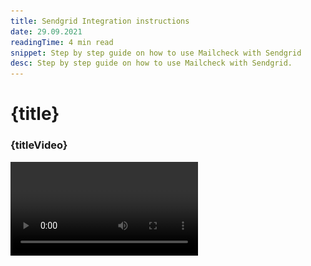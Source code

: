 ```yaml
---
title: Sendgrid Integration instructions
date: 29.09.2021
readingTime: 4 min read
snippet: Step by step guide on how to use Mailcheck with Sendgrid
desc: Step by step guide on how to use Mailcheck with Sendgrid.
---
```


<script>
  import Video from '$lib/Video/video.svelte';

  let idVideo = 'L2TCGUk0iZ0';
  let titleVideo = 'Mailcheck + SendGrid Integration instructions';
</script>

# **{title}**

### {titleVideo}
<Video id={idVideo} title={titleVideo} />


## Step by step guide

### Step 1

Go to [https://app.mailcheck.co/dashboard/integration](https://app.mailcheck.co/dashboard/integration)
and click "Connect"

![sendgrid email verification integration](./Sendgrid-1.jpg?format=webp;jpg;png;avif&srcset&width=880)

### Step 2

Copy API key from your Sendgrid account - go to “Settings” in SendGrid and find “API Keys” hit “Create a key”

![find api keys ](./Sendgrid-2.jpg?format=webp;jpg;png;avif&srcset&width=880)

![hit create api key](./Sendgrid-2-1.jpg?format=webp;jpg;png;avif&srcset&width=880)

### Step 3

Name your API Key and choose the API Key Permissions

![sendgrid API Key Permissions](./Sendgrid-3.jpg?format=webp;jpg;png;avif&srcset&width=880)

### Step 4

You can decide between “Full access” AND “Restricted access” if you selected “Full access” then it’s sufficient to click “Create & View” button

### Step 5

Remember if you selected “Restricted Access” then follow the below schema:
Please adjust only “Marketing” so it’s 100% highlighted with blue as in the below screenshot

![choose access rights ](./Sendgrid-5.jpg?format=webp;jpg;png;avif&srcset&width=880)

### Step 6

Don’t forget to copy your key - this action won’t be repeated

![copy api key](./Sendgrid-6.jpg?format=webp;jpg;png;avif&srcset&width=880)

### Step 7

Go back to [https://app.mailcheck.co/dashboard/integration](https://app.mailcheck.co/dashboard/integration) and add into the modal window API key and hit “Connect”

![connect Mailchimp to Sendgrid](./Sendgrid-7.jpg?format=webp;jpg;png;avif&srcset&width=880)

### Step 8

If everything goes well, you’ll see three buttons

![sendgrid integration buttons](./Sendgrid-8.jpg?format=webp;jpg;png;avif&srcset&width=880)

### Step 9

Hit the “Sendgrid” button

### Step 10

Before choosing the lists, please pay attention to “Only new contacts”

- For those who left the checkbox active - Mailcheck will be validating only NEW contacts, if it’s your first session, then nothing to worry about, it will validate all contacts. However. In case the new contacts were added right after the previous session and you still remain the checkbox “Only new contacts ”active” in this case the new emails will be checked ONLY
- For those who left the checkbox inactive - and it’s your very first session, nothing will happen, however, in case it’s your repeated session, unticked checkbox means your new contacts + previously validated one will be processed

![choosing validation option](./Sendgrid-10.jpg?format=webp;jpg;png;avif&srcset&width=880)

### Step 11

Hit “Process” to get it rolling

![start email validation session](./Sendgrid-11.jpg?format=webp;jpg;png;avif&srcset&width=880)

### Step 12

As soon as you reach 100% your data will be sent to your SendGrid account

### Step 13

To view the results per user please go to your SendGrid account and click “Marketing” choose “Contacts” in the dropdown and select the list that was validated by Mailcheck, click an email to open a detailed info

![Sendgrid validation contact details](./Sendgrid-13-1.jpg?format=webp;jpg;png;avif&srcset&width=880)

![Sendgrid validation detailed info](./Sendgrid-13-2.jpg?format=webp;jpg;png;avif&srcset&width=880)

### Step 14

To filter data within the Sendgrid and then use it for emailing, it’s necessary to create a new list with a custom segment where the emails with “Mailcheck status” (Valid, Risky, Invalid) can be selected.

OR

Create a segment within the existing list

![filter validated data](./Sendgrid-14-1.jpg?format=webp;jpg;png;avif&srcset&width=880)

The above screenshot shows the existing list with segments to trigger it, you have to click on “Kebab menu icon” (Vertical three dots) AND hit “Create a segment”

![create list segments](./Sendgrid-14-2.jpg?format=webp;jpg;png;avif&srcset&width=880)

### Step 15

Name your segment

### Step 16

Select which contact you would like to segment

### Step 17

Here you must choose “Mailcheck status” OR “Mailcheck Score” I usually use both “Valid” AND “Risky” emails so I’ll add \*Mailcheck Score

![choose targeting](./Sendgrid-17.jpg?format=webp;jpg;png;avif&srcset&width=880)

### Step 18

Save segment and use the list for emailing/automation

Thank you!
